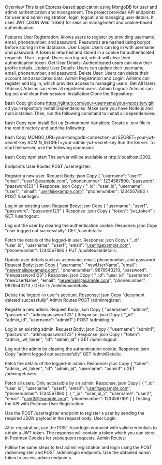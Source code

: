 Overview
This is an Express-based application using MongoDB for user and admin authentication and management. The project provides API endpoints for user and admin registration, login, logout, and managing user details. It uses JWT (JSON Web Token) for session management and cookie-based authentication.

Features
User Registration: Allows users to register by providing username, email, phonenumber, and password. Passwords are hashed using bcrypt before storing in the database.
User Login: Users can log in with username and password. A token is returned and stored in a cookie for authenticated requests.
User Logout: Users can log out, which will clear their authentication token.
Get User Details: Authenticated users can view their profile details.
Update User Details: Users can update their username, email, phonenumber, and password.
Delete User: Users can delete their account and associated data.
Admin Registration and Login: Admins can register and log in, which provides access to managing users.
Get All Users (Admin): Admins can view all registered users.
Admin Logout: Admins can log out and clear their session.
Installation
Clone the Repository:

bash
Copy
git clone https://github.com/your-username/your-repository.git
cd your-repository
Install Dependencies: Make sure you have Node.js and npm installed. Then, run the following command to install all dependencies:

bash
Copy
npm install
Set up Environment Variables: Create a .env file in the root directory and add the following:

bash
Copy
MONGO_URI=your-mongodb-connection-uri
SECRET=your-jwt-secret-key
ADMIN_SECRET=your-admin-jwt-secret-key
Run the Server: To start the server, use the following command:

bash
Copy
npm start
The server will be available at http://localhost:3002.

Endpoints
User Routes
POST /userregister:

Register a new user.
Request Body:
json
Copy
{
  "username": "user1",
  "email": "user1@example.com",
  "phonenumber": 1234567890,
  "password": "password123"
}
Response:
json
Copy
{
  "_id": "user_id",
  "username": "user1",
  "email": "user1@example.com",
  "phonenumber": 1234567890
}
POST /userlogin:

Log in an existing user.
Request Body:
json
Copy
{
  "username": "user1",
  "password": "password123"
}
Response:
json
Copy
{
  "token": "jwt_token"
}
GET /userlogout:

Log out the user by clearing the authentication cookie.
Response:
json
Copy
"user logged out successfully"
GET /userdetails:

Fetch the details of the logged-in user.
Response:
json
Copy
{
  "_id": "user_id",
  "username": "user1",
  "email": "user1@example.com",
  "phonenumber": 1234567890
}
PUT /updateuserdetails:

Update user details such as username, email, phonenumber, and password.
Request Body:
json
Copy
{
  "username": "newUserName",
  "email": "newemail@example.com",
  "phonenumber": 9876543210,
  "password": "newpassword123"
}
Response:
json
Copy
{
  "_id": "user_id",
  "username": "newUserName",
  "email": "newemail@example.com",
  "phonenumber": 9876543210
}
DELETE /deleteuserdetails:

Delete the logged-in user's account.
Response:
json
Copy
"document deleted successfully"
Admin Routes
POST /adminregister:

Register a new admin.
Request Body:
json
Copy
{
  "username": "admin1",
  "password": "adminpassword123"
}
Response:
json
Copy
{
  "_id": "admin_id",
  "username": "admin1"
}
POST /adminlogin:

Log in an existing admin.
Request Body:
json
Copy
{
  "username": "admin1",
  "password": "adminpassword123"
}
Response:
json
Copy
{
  "token": "admin_jwt_token",
  "id": "admin_id"
}
GET /adminlogout:

Log out the admin by clearing the authentication cookie.
Response:
json
Copy
"admin logged out successfully"
GET /adminDetails:

Fetch the details of the logged-in admin.
Response:
json
Copy
{
  "token": "admin_jwt_token",
  "id": "admin_id",
  "username": "admin1"
}
GET /admingetusers:

Fetch all users. Only accessible by an admin.
Response:
json
Copy
[
  {
    "_id": "user_id",
    "username": "user1",
    "email": "user1@example.com",
    "phonenumber": 1234567890
  },
  {
    "_id": "user_id_2",
    "username": "user2",
    "email": "user2@example.com",
    "phonenumber": 1234567891
  }
]
Testing the API with Postman
User Registration:

Use the POST /userregister endpoint to register a user by sending the required JSON payload in the request body.
User Login:

After registration, use the POST /userlogin endpoint with valid credentials to obtain a JWT token.
The response will contain a token which you can store in Postman Cookies for subsequent requests.
Admin Routes:

Follow the same steps to test admin registration and login using the POST /adminregister and POST /adminlogin endpoints.
Use the obtained admin token to access admin endpoints.
